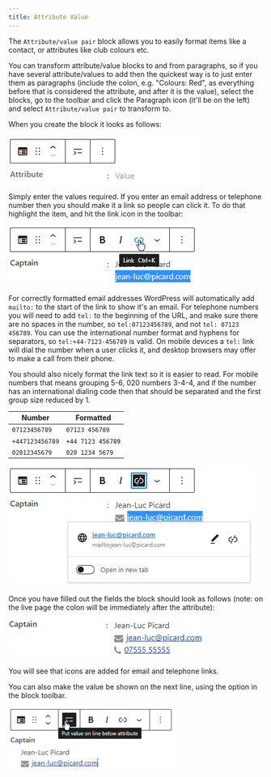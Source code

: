```yaml
---
title: Attribute Value
---
```


The `Attribute/value pair` block allows you to easily format items like a contact, or attributes like club colours etc.

You can transform attribute/value blocks to and from paragraphs, so if you have several attribute/values to add then the quickest way is to just enter them as paragraphs (include the colon, e.g. "Colours: Red", as everything before that is considered the attribute, and after it is the value), select the blocks, go to the toolbar and click the Paragraph icon (it'll be on the left) and select `Attribute/value pair` to transform to.

When you create the block it looks as follows:

![Empty Attribute/value](assets/img/attr-value-empty.png)

Simply enter the values required. If you enter an email address or telephone number then you should make it a link so people can click it. To do that highlight the item, and hit the link icon in the toolbar:

![Attribute/value adding a link](assets/img/attr-value-link.png)

For correctly formatted email addresses WordPress will automatically add `mailto:` to the start of the link to show it's an email. For telephone numbers you will need to add `tel:` to the beginning of the URL, and make sure there are no spaces in the number, so `tel:07123456789`, and not `tel: 07123 456789`. You can use the international number format and hyphens for separators, so `tel:+44-7123-456789` is valid. On mobile devices a `tel:` link will dial the number when a user clicks it, and desktop browsers may offer to make a call from their phone.

You should also nicely format the link text so it is easier to read. For mobile numbers that means grouping 5-6, 020 numbers 3-4-4, and if the number has an international dialing code then that should be separated and the first group size reduced by 1.

| Number | Formatted |
| ------ | --------- |
| `07123456789` | `07123 456789` |
| `+447123456789` | `+44 7123 456789` |
| `02012345679` | `020 1234 5679` |

![Attribute/value after link added](assets/img/attr-value-link-added.png)

Once you have filled out the fields the block should look as follows (note: on the live page the colon will be immediately after the attribute):

![Attribute/value complete](assets/img/attr-value-filled.png)

You will see that icons are added for email and telephone links.

You can also make the value be shown on the next line, using the option in the block toolbar.

![Attribute/value line below](assets/img/attr-value-line-below.png)

